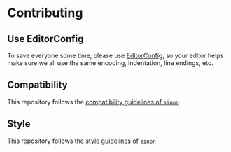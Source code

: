 # Contributing

## Use EditorConfig

To save everyone some time, please use [EditorConfig](http://editorconfig.org), so your editor helps make
sure we all use the same encoding, indentation, line endings, etc.


## Compatibility

This repository follows the [compatibility guidelines of `sinon`](https://github.com/sinonjs/sinon/blob/master/CONTRIBUTING.md#compatibility)


## Style

This repository follows the [style guidelines of `sinon`](https://github.com/sinonjs/sinon/blob/master/CONTRIBUTING.md#style)
